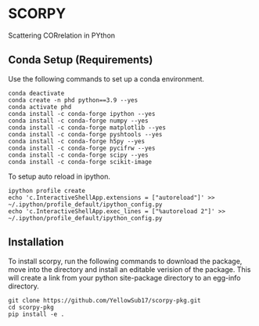 # SCORPY



Scattering CORrelation in PYthon 


## Conda Setup (Requirements)

Use the following commands to set up a conda environment.

    conda deactivate
    conda create -n phd python==3.9 --yes
    conda activate phd
    conda install -c conda-forge ipython --yes
    conda install -c conda-forge numpy --yes
    conda install -c conda-forge matplotlib --yes
    conda install -c conda-forge pyshtools --yes
    conda install -c conda-forge h5py --yes
    conda install -c conda-forge pycifrw --yes
    conda install -c conda-forge scipy --yes
    conda install -c conda-forge scikit-image

To setup auto reload in ipython.

    ipython profile create
    echo 'c.InteractiveShellApp.extensions = ["autoreload"]' >> ~/.ipython/profile_default/ipython_config.py
    echo 'c.InteractiveShellApp.exec_lines = ["%autoreload 2"]' >> ~/.ipython/profile_default/ipython_config.py

    
## Installation 

To install scorpy, run the following commands to download the package, move into the directory and install an editable verision of the package.
This will create a link from your python site-package directory to an egg-info directory.

    git clone https://github.com/YellowSub17/scorpy-pkg.git
    cd scorpy-pkg
    pip install -e .





